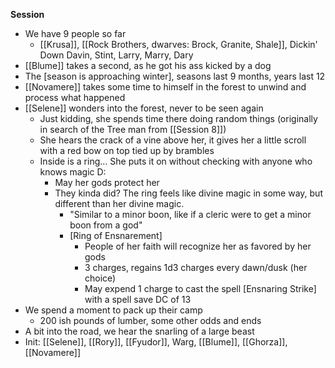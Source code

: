 __Session__
- We have 9 people so far
	- [[Krusa]], [[Rock Brothers, dwarves: Brock, Granite, Shale]], Dickin' Down Davin, Stint, Larry, Marry, Dary
- [[Blume]] takes a second, as he got his ass kicked by a dog
- The [season is approaching winter], seasons last 9 months, years last 12
- [[Novamere]] takes some time to himself in the forest to unwind and process what happened
- [[Selene]] wonders into the forest, never to be seen again
	- Just kidding, she spends time there doing random things (originally in search of the Tree man from [[Session 8]])
	- She hears the crack of a vine above her, it gives her a little scroll with a red bow on top tied up by brambles
	- Inside is a ring... She puts it on without checking with anyone who knows magic D: 
		- May her gods protect her
		- They kinda did? The ring feels like divine magic in some way, but different than her divine magic. 
			- "Similar to a minor boon, like if a cleric were to get a minor boon from a god"
			- [Ring of Ensnarement]
				- People of her faith will recognize her as favored by her gods
				- 3 charges, regains 1d3 charges every dawn/dusk (her choice)
				- May expend 1 charge to cast the spell [Ensnaring Strike] with a spell save DC of 13
- We spend a moment to pack up their camp
	- 200 ish pounds of lumber, some other odds and ends
- A bit into the road, we hear the snarling of a large beast
- Init: [[Selene]], [[Rory]], [[Fyudor]], Warg, [[Blume]], [[Ghorza]], [[Novamere]]
